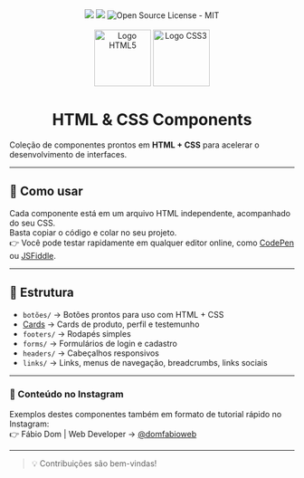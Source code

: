 <div align="center">
<img src="https://img.shields.io/static/v1?label=HTML&message=linguagem&color=orange&style=for-the-badge&logo=html5"/>
<img src="https://img.shields.io/static/v1?label=CSS&message=estilo&color=blue&style=for-the-badge&logo=css3"/>
<img src="https://img.shields.io/badge/License-MIT-2ecc71?style=for-the-badge&logo=open-source-initiative&logoColor=white" alt="Open Source License - MIT">
</div>

<br>

<div align="center">
  <img src="https://cdn-icons-png.flaticon.com/512/5968/5968267.png" alt="Logo HTML5" width="100px"/>
  <img src="https://cdn-icons-png.flaticon.com/512/5968/5968242.png" alt="Logo CSS3" width="100px"/>
</div>

<h1 align="center">HTML & CSS Components</h1>

Coleção de componentes prontos em **HTML + CSS** para acelerar o desenvolvimento de interfaces.

---

## 🚀 Como usar
Cada componente está em um arquivo HTML independente, acompanhado do seu CSS.  
Basta copiar o código e colar no seu projeto.  
👉 Você pode testar rapidamente em qualquer editor online, como [CodePen](https://codepen.io/) ou [JSFiddle](https://jsfiddle.net/).

---

## 📂 Estrutura
- `botões/` → Botões prontos para uso com HTML + CSS  
- [Cards](./cards/) → Cards de produto, perfil e testemunho  
- `footers/` → Rodapés simples  
- `forms/` → Formulários de login e cadastro  
- `headers/` → Cabeçalhos responsivos  
- `links/` → Links, menus de navegação, breadcrumbs, links sociais  

---

### 📲 Conteúdo no Instagram
Exemplos destes componentes também em formato de tutorial rápido no Instagram:  
👉 Fábio Dom | Web Developer → [@domfabioweb](https://instagram.com/domfabioweb)

---

> 💡 Contribuições são bem-vindas!
